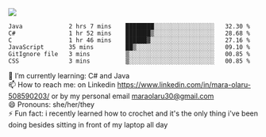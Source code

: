 

 <img align="center" src="https://github-readme-stats.vercel.app/api?username=MaraxD&theme=github_dark&show_icons=true&count_private=true"/>
 <br/>

<!--START_SECTION:waka-->

```text
Java             2 hrs 7 mins    ████████░░░░░░░░░░░░░░░░░   32.30 %
C#               1 hr 52 mins    ███████▒░░░░░░░░░░░░░░░░░   28.68 %
C                1 hr 46 mins    ██████▓░░░░░░░░░░░░░░░░░░   27.16 %
JavaScript       35 mins         ██▒░░░░░░░░░░░░░░░░░░░░░░   09.10 %
GitIgnore file   3 mins          ▒░░░░░░░░░░░░░░░░░░░░░░░░   00.85 %
CSS              3 mins          ▒░░░░░░░░░░░░░░░░░░░░░░░░   00.85 %
```

<!--END_SECTION:waka-->
<!--[![willianrod's wakatime stats](https://github-readme-stats.vercel.app/api/wakatime?username=MaraxD)](https://github.com/anuraghazra/github-readme-stats)-->

🌱 I’m currently learning: C# and Java <br/>
📫 How to reach me: on Linkedin https://www.linkedin.com/in/mara-olaru-508590203/ or by my personal email maraolaru30@gmail.com <br/>
😄 Pronouns: she/her/they <br/>
⚡ Fun fact: i recently learned how to crochet and it's the only thing i've been doing besides sitting in front of my laptop all day <br/>
 
